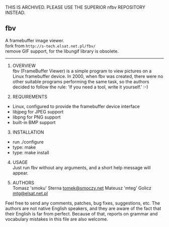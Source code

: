 THIS IS ARCHIVED.  PLEASE USE THE SUPERIOR nfbv REPOSITORY INSTEAD.

## fbv
A framebuffer image viewer.   
fork from `http://s-tech.elsat.net.pl/fbv/`   
remove GIF support, for the libungif library is obsolete.   

------------
1. OVERVIEW   
  fbv (FrameBuffer Viewer) is a simple program to view pictures on a Linux
framebuffer device. In 2000, when fbv was created, there were no other
suitable programs performing the same task, so the authors decided to
follow the rule: 'If you need a tool, write it yourself.' :-)

2. REQUIREMENTS
  - Linux, configured to provide the framebuffer device interface
  - libjpeg for JPEG support
  - libpng for PNG support
  - built-in BMP support

3. INSTALLATION
  - run ./configure
  - type: make
  - type: make install

4. USAGE   
  Just run fbv without any arguments, and a short help message will appear.

5. AUTHORS   
  Tomasz 'smoku' Sterna <tomek@smoczy.net>
  Mateusz 'mteg' Golicz <mtg@elsat.net.pl>
  
  Feel free to send any comments, patches, bug fixes, suggestions, etc. The authors are not native English speakers, and they are aware of the fact that their English is far from perfect. Because of that, reports on grammar and vocabulary mistakes in this file are also welcome.

